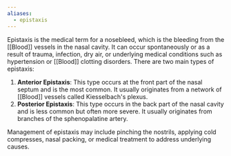 ```yaml
---
aliases:
  - epistaxis
---
```

Epistaxis is the medical term for a nosebleed, which is the bleeding from the [[Blood]] vessels in the nasal cavity. It can occur spontaneously or as a result of trauma, infection, dry air, or underlying medical conditions such as hypertension or [[Blood]] clotting disorders. There are two main types of epistaxis:

1. **Anterior Epistaxis**: This type occurs at the front part of the nasal septum and is the most common. It usually originates from a network of [[Blood]] vessels called Kiesselbach's plexus.
2. **Posterior Epistaxis**: This type occurs in the back part of the nasal cavity and is less common but often more severe. It usually originates from branches of the sphenopalatine artery.

Management of epistaxis may include pinching the nostrils, applying cold compresses, nasal packing, or medical treatment to address underlying causes.